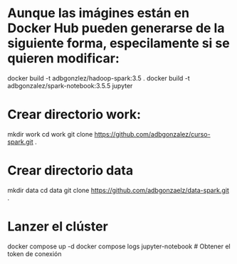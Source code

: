 # Aunque las imágines están en Docker Hub pueden generarse de la siguiente forma, especilamente si se quieren modificar:
docker build -t adbgonzlez/hadoop-spark:3.5 .
docker build -t adbgonzalez/spark-notebook:3.5.5 jupyter
# Crear directorio work:
mkdir work
cd work
git clone https://github.com/adbgonzalez/curso-spark.git .

# Crear directorio data
mkdir data
cd data
git clone https://github.com/adbgonzaelz/data-spark.git .

# Lanzer el clúster
docker compose up -d
docker compose logs jupyter-notebook # Obtener el token de conexión

